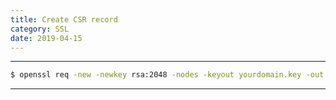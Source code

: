 ```yaml
---
title: Create CSR record
category: SSL
date: 2019-04-15
---
```


-----

```bash
$ openssl req -new -newkey rsa:2048 -nodes -keyout yourdomain.key -out yourdomain.csr
```

-----